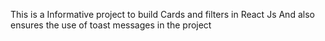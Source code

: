 This is a Informative project to build Cards and filters in React Js And also ensures the use of toast messages in the project
